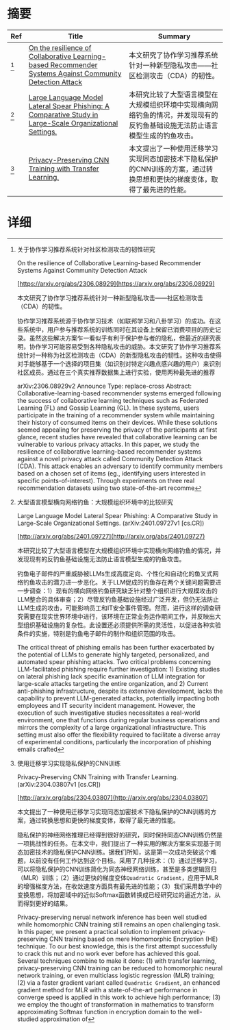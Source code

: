 # 摘要

| Ref | Title | Summary |
| --- | --- | --- |
| [^1] | [On the resilience of Collaborative Learning-based Recommender Systems Against Community Detection Attack](https://arxiv.org/abs/2306.08929) | 本文研究了协作学习推荐系统针对一种新型隐私攻击——社区检测攻击（CDA）的韧性。 |
| [^2] | [Large Language Model Lateral Spear Phishing: A Comparative Study in Large-Scale Organizational Settings.](http://arxiv.org/abs/2401.09727) | 本研究比较了大型语言模型在大规模组织环境中实现横向网络钓鱼的情况，并发现现有的反钓鱼基础设施无法防止语言模型生成的钓鱼攻击。 |
| [^3] | [Privacy-Preserving CNN Training with Transfer Learning.](http://arxiv.org/abs/2304.03807) | 本文提出了一种使用迁移学习实现同态加密技术下隐私保护的CNN训练的方案，通过转换思想和更快的梯度变体，取得了最先进的性能。 |

# 详细

[^1]: 关于协作学习推荐系统针对社区检测攻击的韧性研究

    On the resilience of Collaborative Learning-based Recommender Systems Against Community Detection Attack

    [https://arxiv.org/abs/2306.08929](https://arxiv.org/abs/2306.08929)

    本文研究了协作学习推荐系统针对一种新型隐私攻击——社区检测攻击（CDA）的韧性。

    

    协作学习推荐系统源于协作学习技术（如联邦学习和八卦学习）的成功。在这些系统中，用户参与推荐系统的训练同时在其设备上保留已消费项目的历史记录。虽然这些解决方案乍一看似乎有利于保护参与者的隐私，但最近的研究表明，协作学习可能容易受到各种隐私攻击的威胁。本文研究了协作学习推荐系统针对一种称为社区检测攻击（CDA）的新型隐私攻击的韧性。这种攻击使得对手能够基于一个选择的项目集（如识别对特定兴趣点感兴趣的用户）来识别社区成员。通过在三个真实推荐数据集上进行实验，使用两种最先进的推荐

    arXiv:2306.08929v2 Announce Type: replace-cross  Abstract: Collaborative-learning-based recommender systems emerged following the success of collaborative learning techniques such as Federated Learning (FL) and Gossip Learning (GL). In these systems, users participate in the training of a recommender system while maintaining their history of consumed items on their devices. While these solutions seemed appealing for preserving the privacy of the participants at first glance, recent studies have revealed that collaborative learning can be vulnerable to various privacy attacks. In this paper, we study the resilience of collaborative learning-based recommender systems against a novel privacy attack called Community Detection Attack (CDA). This attack enables an adversary to identify community members based on a chosen set of items (eg., identifying users interested in specific points-of-interest). Through experiments on three real recommendation datasets using two state-of-the-art recomme
    
[^2]: 大型语言模型横向网络钓鱼：大规模组织环境中的比较研究

    Large Language Model Lateral Spear Phishing: A Comparative Study in Large-Scale Organizational Settings. (arXiv:2401.09727v1 [cs.CR])

    [http://arxiv.org/abs/2401.09727](http://arxiv.org/abs/2401.09727)

    本研究比较了大型语言模型在大规模组织环境中实现横向网络钓鱼的情况，并发现现有的反钓鱼基础设施无法防止语言模型生成的钓鱼攻击。

    

    钓鱼电子邮件的严重威胁被LLMs生成高度定向、个性化和自动化的鱼叉式网络钓鱼攻击的潜力进一步恶化。关于LLM促成的钓鱼存在两个关键问题需要进一步调查：1）现有的横向网络钓鱼研究缺乏针对整个组织进行大规模攻击的LLM整合的具体审查；2）尽管反钓鱼基础设施经过广泛开发，但仍无法防止LLM生成的攻击，可能影响员工和IT安全事件管理。然而，进行这样的调查研究需要在现实世界环境中进行，该环境在正常业务运作期间工作，并反映出大型组织基础设施的复杂性。此设置还必须提供所需的灵活性，以促进各种实验条件的实施，特别是钓鱼电子邮件的制作和组织范围的攻击。

    The critical threat of phishing emails has been further exacerbated by the potential of LLMs to generate highly targeted, personalized, and automated spear phishing attacks. Two critical problems concerning LLM-facilitated phishing require further investigation: 1) Existing studies on lateral phishing lack specific examination of LLM integration for large-scale attacks targeting the entire organization, and 2) Current anti-phishing infrastructure, despite its extensive development, lacks the capability to prevent LLM-generated attacks, potentially impacting both employees and IT security incident management. However, the execution of such investigative studies necessitates a real-world environment, one that functions during regular business operations and mirrors the complexity of a large organizational infrastructure. This setting must also offer the flexibility required to facilitate a diverse array of experimental conditions, particularly the incorporation of phishing emails crafted
    
[^3]: 使用迁移学习实现隐私保护的CNN训练

    Privacy-Preserving CNN Training with Transfer Learning. (arXiv:2304.03807v1 [cs.CR])

    [http://arxiv.org/abs/2304.03807](http://arxiv.org/abs/2304.03807)

    本文提出了一种使用迁移学习实现同态加密技术下隐私保护的CNN训练的方案，通过转换思想和更快的梯度变体，取得了最先进的性能。

    

    隐私保护的神经网络推理已经得到很好的研究，同时保持同态CNN训练仍然是一项挑战性的任务。在本文中，我们提出了一种实用的解决方案来实现基于同态加密技术的隐私保护CNN训练。据我们所知，这是第一次成功突破这个难题，以前没有任何工作达到这个目标。采用了几种技术：（1）通过迁移学习，可以将隐私保护的CNN训练简化为同态神经网络训练，甚至是多类逻辑回归（MLR）训练；（2）通过更快的梯度变体$\texttt{Quadratic Gradient}$，应用于MLR的增强梯度方法，在收敛速度方面具有最先进的性能；（3）我们采用数学中的变换思想，将加密域中的近似Softmax函数转换成已经研究过的逼近方法，从而得到更好的结果。

    Privacy-preserving nerual network inference has been well studied while homomorphic CNN training still remains an open challenging task. In this paper, we present a practical solution to implement privacy-preserving CNN training based on mere Homomorphic Encryption (HE) technique. To our best knowledge, this is the first attempt successfully to crack this nut and no work ever before has achieved this goal. Several techniques combine to make it done: (1) with transfer learning, privacy-preserving CNN training can be reduced to homomorphic neural network training, or even multiclass logistic regression (MLR) training; (2) via a faster gradient variant called $\texttt{Quadratic Gradient}$, an enhanced gradient method for MLR with a state-of-the-art performance in converge speed is applied in this work to achieve high performance; (3) we employ the thought of transformation in mathematics to transform approximating Softmax function in encryption domain to the well-studied approximation of 
    

